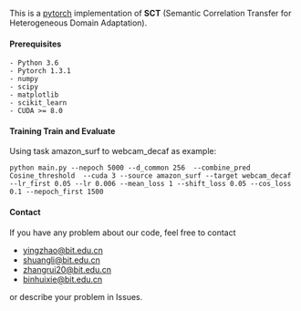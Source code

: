 This is a [pytorch](http://pytorch.org/) implementation of **SCT** (Semantic Correlation Transfer for Heterogeneous Domain Adaptation).

#### Prerequisites

```
- Python 3.6
- Pytorch 1.3.1
- numpy
- scipy
- matplotlib
- scikit_learn
- CUDA >= 8.0
```

#### Training Train and Evaluate
Using task  amazon_surf to webcam_decaf as example:
```
python main.py --nepoch 5000 --d_common 256  --combine_pred Cosine_threshold  --cuda 3 --source amazon_surf --target webcam_decaf --lr_first 0.05 --lr 0.006 --mean_loss 1 --shift_loss 0.05 --cos_loss 0.1 --nepoch_first 1500
```

#### Contact

If you have any problem about our code, feel free to contact

- yingzhao@bit.edu.cn
- shuangli@bit.edu.cn
- zhangrui20@bit.edu.cn
- binhuixie@bit.edu.cn

or describe your problem in Issues.